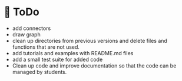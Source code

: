 # 📂 ToDo
- add connectors
- draw graph
- clean up directories from previous versions and delete files and functions that are not used. 
- add tutorials and examples with README.md files 
- add a small test suite for added code 
- Clean up code and improve documentation so that the code can be managed by students.